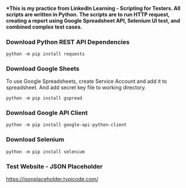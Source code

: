 #### \*This is my practice from LinkedIn Learning - Scripting for Testers. All scripts are written in Python. The scripts are to run HTTP request, creating a report using Google Spreadsheet API, Selenium UI test, and combined complex test cases.

### Download Python REST API Dependencies

```
python -m pip install requests
```

### Download Google Sheets

To use Google Spreadsheets, create Service Account and add it to spreadsheet. And add secret key file to working directory.

```
python -m pip install gspread
```

### Download Google API Client

```
python -m pip install google-api-python-client
```

### Download Selenium

```
python -m pip install selenium
```

### Test Website - JSON Placeholder

https://jsonplaceholder.typicode.com/
